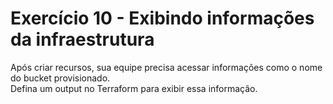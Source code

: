 # Exercício 10 - Exibindo informações da infraestrutura

Após criar recursos, sua equipe precisa acessar informações como o nome do bucket provisionado.  
Defina um output no Terraform para exibir essa informação.
